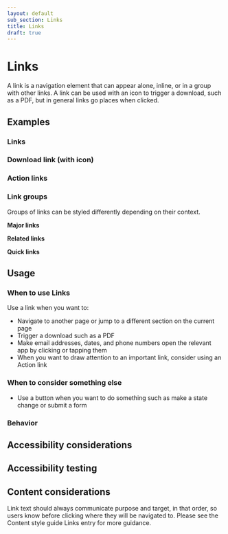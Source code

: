 ```yaml
---
layout: default
sub_section: Links
title: Links
draft: true
---
```


# Links

A link is a navigation element that can appear alone, inline, or in a group with other links. A link can be used with an icon to trigger a download, such as a PDF, but in general links go places when clicked. 

## Examples

### Links

### Download link (with icon)

### Action links

### Link groups

Groups of links can be styled differently depending on their context. 

**Major links**

**Related links**

**Quick links**

## Usage

### When to use Links

Use a link when you want to:

- Navigate to another page or jump to a different section on the current page
- Trigger a download such as a PDF
- Make email addresses, dates, and phone numbers open the relevant app by clicking or tapping them
- When you want to draw attention to an important link, consider using an Action link

### When to consider something else

- Use a button when you want to do something such as make a state change or submit a form

### Behavior

## Accessibility considerations

## Accessibility testing

## Content considerations

Link text should always communicate purpose and target, in that order, so users know before clicking where they will be navigated to. Please see the Content style guide Links entry for more guidance. 
